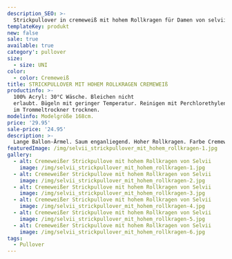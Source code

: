 ```yaml
---
description_SEO: >-
  Strickpullover in cremeweiß mit hohem Rollkragen für Damen von selvii.
templateKey: produkt
new: false
sale: true
available: true
category': pullover
size:
  - size: UNI
color:
  - color: Cremeweiß
title: STRICKPULLOVER MIT HOHEM ROLLKRAGEN CREMEWEIß
productinfo: >-
  100% Acryl: 30°C Wäsche. Bleichen nicht
  erlaubt. Bügeln mit geringer Temperatur. Reinigen mit Perchlorethylen. Nicht
  im Trommeltrockner trocknen.
modelinfo: Modelgröße 168cm.
price: '29.95'
sale-price: '24.95'
description: >-
  Lange Ballon-Ärmel. Saum enganliegend. Hoher Rollkragen. Farbe Cremeweiß.
featuredImage: /img/selvii_strickpullover_mit_hohem_rollkragen-1.jpg
gallery:
  - alt: Cremeweißer Strickpullove mit hohem Rollkragen von Selvii
    image: /img/selvii_strickpullover_mit_hohem_rollkragen-1.jpg
  - alt: Cremeweißer Strickpullove mit hohem Rollkragen von Selvii
    image: /img/selvii_strickpullover_mit_hohem_rollkragen-2.jpg
  - alt: Cremeweißer Strickpullove mit hohem Rollkragen von Selvii
    image: /img/selvii_strickpullover_mit_hohem_rollkragen-3.jpg
  - alt: Cremeweißer Strickpullove mit hohem Rollkragen von Selvii
    image: /img/selvii_strickpullover_mit_hohem_rollkragen-4.jpg
  - alt: Cremeweißer Strickpullove mit hohem Rollkragen von Selvii
    image: /img/selvii_strickpullover_mit_hohem_rollkragen-5.jpg
  - alt: Cremeweißer Strickpullove mit hohem Rollkragen von Selvii
    image: /img/selvii_strickpullover_mit_hohem_rollkragen-6.jpg
tags:
  - Pullover
---
```


